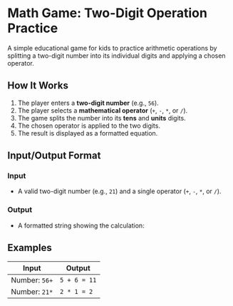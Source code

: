 # Math Game: Two-Digit Operation Practice

A simple educational game for kids to practice arithmetic operations by splitting a two-digit number into its individual digits and applying a chosen operator.

## How It Works
1. The player enters a **two-digit number** (e.g., `56`).
2. The player selects a **mathematical operator** (`+`, `-`, `*`, or `/`).
3. The game splits the number into its **tens** and **units** digits.
4. The chosen operator is applied to the two digits.
5. The result is displayed as a formatted equation.

## Input/Output Format

### Input
- A valid two-digit number (e.g., `21`) and a single operator (`+`, `-`, `*`, or `/`).


### Output
- A formatted string showing the calculation:
## Examples

| Input              | Output         |
|--------------------|----------------|
| Number: `56+`       | `5 + 6 = 11`   |
| Number: `21*`       | `2 * 1 = 2`    |
